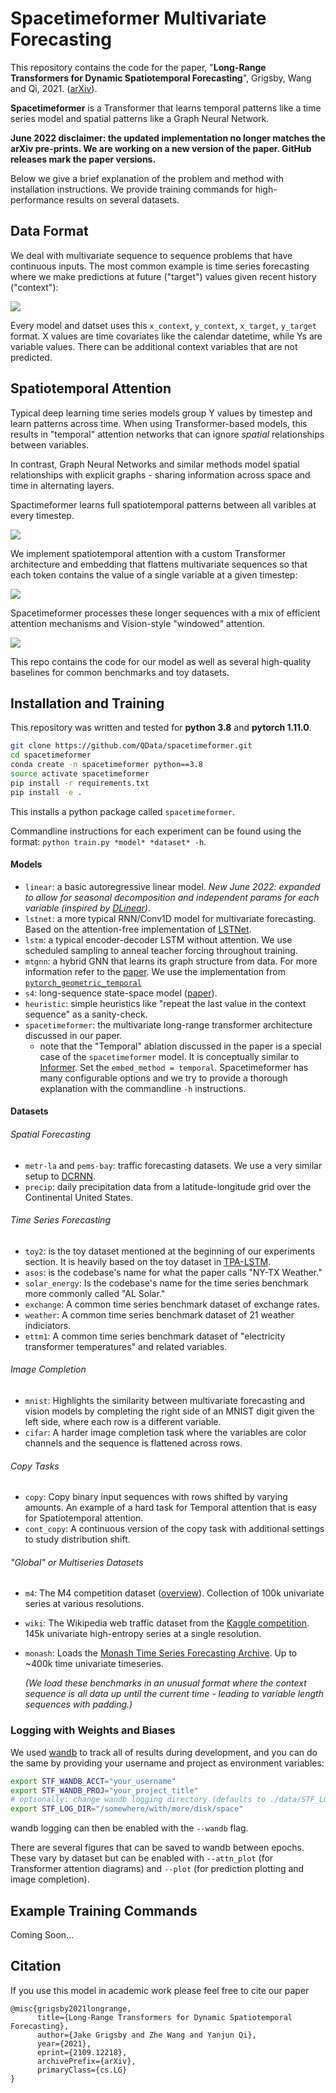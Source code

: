 # Spacetimeformer Multivariate Forecasting

This repository contains the code for the paper, "**Long-Range Transformers for Dynamic Spatiotemporal Forecasting**", Grigsby, Wang and Qi, 2021. ([arXiv](https://arxiv.org/abs/2109.12218)). 

**Spacetimeformer** is a Transformer that learns temporal patterns like a time series model and spatial patterns like a Graph Neural Network.


**June 2022 disclaimer: the updated implementation no longer matches the arXiv pre-prints. We are working on a new version of the paper. GitHub releases mark the paper versions.**

Below we give a brief explanation of the problem and method with installation instructions. We provide training commands for high-performance results on several datasets.

## Data Format
We deal with multivariate sequence to sequence problems that have continuous inputs. The most common example is time series forecasting where we make predictions at future ("target") values given recent history ("context"):

![](readme_media/data_setup.png)

Every model and datset uses this `x_context`, `y_context`, `x_target`, `y_target` format. X values are time covariates like the calendar datetime, while Ys are variable values. There can be additional context variables that are not predicted. 


## Spatiotemporal Attention
Typical deep learning time series models group Y values by timestep and learn patterns across time. When using Transformer-based models, this results in "temporal" attention networks that can ignore *spatial* relationships between variables.

In contrast, Graph Neural Networks and similar methods model spatial relationships with explicit graphs - sharing information across space and time in alternating layers.

Spactimeformer learns full spatiotemporal patterns between all varibles at every timestep.

![](readme_media/attention_comparison.png)

We implement spatiotemporal attention with a custom Transformer architecture and embedding that flattens multivariate sequences so that each token contains the value of a single variable at a given timestep:

![](readme_media/spatiotemporal_sequence.png)

Spacetimeformer processes these longer sequences with a mix of efficient attention mechanisms and Vision-style "windowed" attention.

![](readme_media/spacetimeformer_arch.png)

This repo contains the code for our model as well as several high-quality baselines for common benchmarks and toy datasets.


## Installation and Training
This repository was written and tested for **python 3.8** and **pytorch 1.11.0**.

```bash
git clone https://github.com/QData/spacetimeformer.git
cd spacetimeformer
conda create -n spacetimeformer python==3.8
source activate spacetimeformer
pip install -r requirements.txt
pip install -e .
```
This installs a python package called ``spacetimeformer``.


Commandline instructions for each experiment can be found using the format: ```python train.py *model* *dataset* -h```. 

#### Models
- `linear`: a basic autoregressive linear model. *New June 2022: expanded to allow for seasonal decomposition and independent params for each variable (inspired by [DLinear](https://arxiv.org/abs/2205.13504))*.
- `lstnet`: a more typical RNN/Conv1D model for multivariate forecasting. Based on the attention-free implementation of [LSTNet](https://github.com/laiguokun/LSTNet).
- `lstm`: a typical encoder-decoder LSTM without attention. We use scheduled sampling to anneal teacher forcing throughout training.
- `mtgnn`: a hybrid GNN that learns its graph structure from data. For more information refer to the [paper](https://arxiv.org/abs/2005.11650). We use the implementation from [`pytorch_geometric_temporal`](https://github.com/benedekrozemberczki/pytorch_geometric_temporal)
- `s4`: long-sequence state-space model ([paper](https://arxiv.org/abs/2111.00396)).
- `heuristic`: simple heuristics like "repeat the last value in the context sequence" as a sanity-check.
- `spacetimeformer`: the multivariate long-range transformer architecture discussed in our paper.
    - note that the "Temporal" ablation discussed in the paper is a special case of the `spacetimeformer` model. It is conceptually similar to [Informer](https://arxiv.org/abs/2012.07436). Set the `embed_method = temporal`. Spacetimeformer has many configurable options and we try to provide a thorough explanation with the commandline `-h` instructions.


#### Datasets

###### Spatial Forecasting
- `metr-la` and `pems-bay`: traffic forecasting datasets. We use a very similar setup to [DCRNN](https://github.com/liyaguang/DCRNN).
- `precip`: daily precipitation data from a latitude-longitude grid over the Continental United States. 

###### Time Series Forecasting
- `toy2`: is the toy dataset mentioned at the beginning of our experiments section. It is heavily based on the toy dataset in [TPA-LSTM](https://arxiv.org/abs/1809.04206.).
- `asos`: is the codebase's name for what the paper calls "NY-TX Weather."
- `solar_energy`: Is the codebase's name for the time series benchmark more commonly called "AL Solar."
- `exchange`: A common time series benchmark dataset of exchange rates.
- `weather`: A common time series benchmark dataset of 21 weather indiciators.
- `ettm1`: A common time series benchmark dataset of "electricity transformer temperatures" and related variables.

###### Image Completion
- `mnist`: Highlights the similarity between multivariate forecasting and vision models by completing the right side of an MNIST digit given the left side, where each row is a different variable.
- `cifar`: A harder image completion task where the variables are color channels and the sequence is flattened across rows.

###### Copy Tasks
- `copy`: Copy binary input sequences with rows shifted by varying amounts. An example of a hard task for Temporal attention that is easy for Spatiotemporal attention.
- `cont_copy`: A continuous version of the copy task with additional settings to study distribution shift.

###### "Global" or Multiseries Datasets

- `m4`: The M4 competition dataset ([overview](https://www.sciencedirect.com/science/article/pii/S0169207019301128)). Collection of 100k univariate series at various resolutions.
- `wiki`: The Wikipedia web traffic dataset from the [Kaggle competition](https://www.kaggle.com/c/web-traffic-time-series-forecasting). 145k univariate high-entropy series at a single resolution.
- `monash`: Loads the [Monash Time Series Forecasting Archive](https://arxiv.org/abs/2105.06643). Up to ~400k time univariate timeseries.

    *(We load these benchmarks in an unusual format where the context sequence is *all data up until the current time* - leading to variable length sequences with padding.)*

### Logging with Weights and Biases
We used [wandb](https://wandb.ai/home) to track all of results during development, and you can do the same by providing your username and project as environment variables:
```bash
export STF_WANDB_ACCT="your_username"
export STF_WANDB_PROJ="your_project_title"
# optionally: change wandb logging directory (defaults to ./data/STF_LOG_DIR)
export STF_LOG_DIR="/somewhere/with/more/disk/space"
```
wandb logging can then be enabled with the `--wandb` flag.

There are several figures that can be saved to wandb between epochs. These vary by dataset but can be enabled with `--attn_plot` (for Transformer attention diagrams) and `--plot` (for prediction plotting and image completion).


## Example Training Commands
Coming Soon...

## Citation
If you use this model in academic work please feel free to cite our paper

```
@misc{grigsby2021longrange,
      title={Long-Range Transformers for Dynamic Spatiotemporal Forecasting}, 
      author={Jake Grigsby and Zhe Wang and Yanjun Qi},
      year={2021},
      eprint={2109.12218},
      archivePrefix={arXiv},
      primaryClass={cs.LG}
}
```